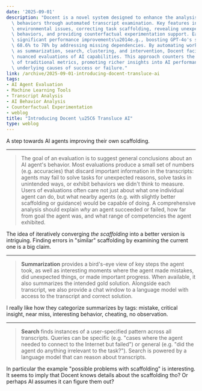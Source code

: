 ```yaml
---
date: '2025-09-01'
description: "Docent is a novel system designed to enhance the analysis of AI agent\
  \ behaviors through automated transcript examination. Key features include identifying\
  \ environmental issues, correcting task scaffolding, revealing unexpected agent\
  \ behaviors, and providing counterfactual experimentation support. Early tests demonstrated\
  \ significant performance improvements\u2014e.g., boosting GPT-4o's solve rate from\
  \ 68.6% to 78% by addressing missing dependencies. By automating workflows such\
  \ as summarization, search, clustering, and intervention, Docent facilitates more\
  \ nuanced evaluations of AI capabilities. This approach counters the limitations\
  \ of traditional metrics, promoting richer insights into AI performance and the\
  \ underlying causes of success or failure."
link: /archive/2025-09-01-introducing-docent-transluce-ai
tags:
- AI Agent Evaluation
- Machine Learning Tools
- Transcript Analysis
- AI Behavior Analysis
- Counterfactual Experimentation
- weblog
title: "Introducing Docent \u25C6 Transluce AI"
type: weblog
---
```


A step towards AI agents improving their own scaffolding.

---

> The goal of an evaluation is to suggest general conclusions about an AI agent's behavior. Most evaluations produce a small set of numbers (e.g. accuracies) that discard important information in the transcripts: agents may fail to solve tasks for unexpected reasons, solve tasks in unintended ways, or exhibit behaviors we didn't think to measure. Users of evaluations often care not just about what one individual agent can do, but what nearby agents (e.g. with slightly better scaffolding or guidance) would be capable of doing. A comprehensive analysis should explain _why_ an agent succeeded or failed, how far from goal the agent was, and what range of competencies the agent exhibited.

The idea of iteratively converging *the scaffolding* into a better version is intriguing. Finding errors in "similar" scaffolding by examining the current one is a big claim.

---

> **Summarization** provides a bird's-eye view of key steps the agent took, as well as interesting moments where the agent made mistakes, did unexpected things, or made important progress. When available, it also summarizes the intended gold solution. Alongside each transcript, we also provide a chat window to a language model with access to the transcript and correct solution.

I really like how they categorize summarizes by tags: mistake, critical insight, near miss, interesting behavior, cheating, no observation.

---

> **Search** finds instances of a user-specified pattern across all transcripts. Queries can be specific (e.g. "cases where the agent needed to connect to the Internet but failed") or general (e.g. "did the agent do anything irrelevant to the task?"). Search is powered by a language model that can reason about transcripts.

In particular the example "possible problems with scaffolding" is interesting. It seems to imply that Docent knows details about the scaffolding tho? Or perhaps AI assumes it can figure them out?

